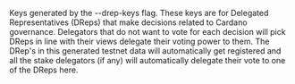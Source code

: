 Keys generated by the --drep-keys flag. These keys are for Delegated Representatives (DReps) that make decisions
related to Cardano governance. Delegators that do not want to vote for each decision will pick DReps in line with
their views delegate their voting power to them. The DRep's in this generated testnet data will automatically get
registered and all the stake delegators (if any) will automatically delegate their vote to one of the DReps here.